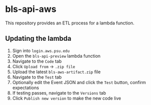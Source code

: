 # bls-api-aws
This repository provides an ETL process for a lambda function.

## Updating the lambda
1. Sign into `login.aws.psu.edu`
2. Open the `bls-api-preview` lambda function
3. Navigate to the `Code` tab
4. Click `Upload from` -> `.zip file`
5. Upload the latest `bls-aws-artifact.zip` file
6. Navigate to the `Test` tab
7. Optionally edit the Event JSON and click the `Test` button, confirm expectations
8. If testing passes, navigate to the `Versions` tab
9. Click `Publish new version` to make the new code live
